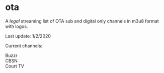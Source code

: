 # ota
A *legal* streaming list of OTA sub and digital only channels in m3u8 format with logos.

Last update: 1/2/2020

Current channels:

Buzzr<br>
CBSN<br>
Court TV<br>
